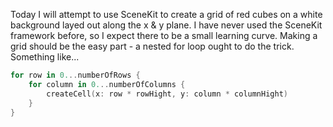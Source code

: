 Today I will attempt to use SceneKit to create a grid of red cubes on a white background layed out along the x & y plane. I have never used the SceneKit framework before, so I expect there to be a small learning curve. Making a grid should be the easy part - a nested for loop ought to do the trick. Something like...

```swift
for row in 0...numberOfRows {
    for column in 0...numberOfColumns {
        createCell(x: row * rowHight, y: column * columnHight)
    }
}
```
